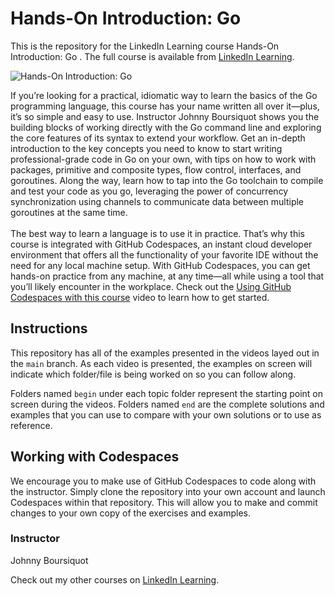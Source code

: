# Hands-On Introduction: Go 
This is the repository for the LinkedIn Learning course Hands-On Introduction: Go . The full course is available from [LinkedIn Learning][lil-course-url].

![Hands-On Introduction: Go ][lil-thumbnail-url]

If you’re looking for a practical, idiomatic way to learn the basics of the Go programming language, this course has your name written all over it—plus, it’s so simple and easy to use. Instructor Johnny Boursiquot shows you the building blocks of working directly with the Go command line and exploring the core features of its syntax to extend your workflow. Get an in-depth introduction to the key concepts you need to know to start writing professional-grade code in Go on your own, with tips on how to work with packages, primitive and composite types, flow control, interfaces, and goroutines. Along the way, learn how to tap into the Go toolchain to compile and test your code as you go, leveraging the power of concurrency synchronization using channels to communicate data between multiple goroutines at the same time.<br><br>The best way to learn a language is to use it in practice. That’s why this course is integrated with GitHub Codespaces, an instant cloud developer environment that offers all the functionality of your favorite IDE without the need for any local machine setup. With GitHub Codespaces, you can get hands-on practice from any machine, at any time—all while using a tool that you’ll likely encounter in the workplace. Check out the [Using GitHub Codespaces with this course][gcs-video-url] video to learn how to get started.


## Instructions
This repository has all of the examples presented in the videos layed out in the `main` branch. As each video is presented, the examples on screen will indicate which folder/file is being worked on so you can follow along.

Folders named `begin` under each topic folder represent the starting point on screen during the videos. Folders named `end` are the complete solutions and examples that you can use to compare with your own solutions or to use as reference.

## Working with Codespaces

We encourage you to make use of GitHub Codespaces to code along with the instructor. Simply clone the repository into your own account and launch Codespaces within that repository. This will allow you to make and commit changes to your own copy of the exercises and examples.
### Instructor

Johnny Boursiquot

Check out my other courses on [LinkedIn Learning](https://www.linkedin.com/learning/instructors/johnny-boursiquot?u=104).

[lil-course-url]: https://www.linkedin.com/learning/hands-on-introduction-go
[lil-thumbnail-url]: https://media.licdn.com/dms/image/D560DAQFEUoqyhYXIag/learning-public-crop_675_1200/0/1666987472956?e=1667955600&v=beta&t=Q3XdN7nDOUEhkTdZOkYujuAxa5AB0JevZqO7T9-TSa0
[gcs-video-url]: https://www.linkedin.com/learning/hands-on-introduction-go/using-github-codespaces-with-this-course


